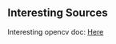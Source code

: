 ## Interesting Sources
Interesting opencv doc: [Here](https://docs.opencv.org/4.x/d2/d96/tutorial_py_table_of_contents_imgproc.html)